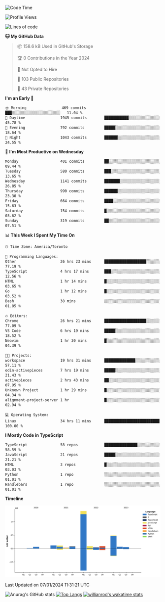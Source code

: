 <!--START_SECTION:waka-->
![Code Time](http://img.shields.io/badge/Code%20Time-1%2C042%20hrs%2034%20mins-blue)

![Profile Views](http://img.shields.io/badge/Profile%20Views-0-blue)

![Lines of code](https://img.shields.io/badge/From%20Hello%20World%20I%27ve%20Written-2.6%20million%20lines%20of%20code-blue)

**🐱 My GitHub Data** 

> 📦 158.6 kB Used in GitHub's Storage 
 > 
> 🏆 0 Contributions in the Year 2024
 > 
> 🚫 Not Opted to Hire
 > 
> 📜 103 Public Repositories 
 > 
> 🔑 43 Private Repositories 
 > 
**I'm an Early 🐤** 

```text
🌞 Morning                469 commits         ███░░░░░░░░░░░░░░░░░░░░░░   11.04 % 
🌆 Daytime                1945 commits        ███████████░░░░░░░░░░░░░░   45.78 % 
🌃 Evening                792 commits         █████░░░░░░░░░░░░░░░░░░░░   18.64 % 
🌙 Night                  1043 commits        ██████░░░░░░░░░░░░░░░░░░░   24.55 % 
```
📅 **I'm Most Productive on Wednesday** 

```text
Monday                   401 commits         ██░░░░░░░░░░░░░░░░░░░░░░░   09.44 % 
Tuesday                  580 commits         ███░░░░░░░░░░░░░░░░░░░░░░   13.65 % 
Wednesday                1141 commits        ███████░░░░░░░░░░░░░░░░░░   26.85 % 
Thursday                 990 commits         ██████░░░░░░░░░░░░░░░░░░░   23.30 % 
Friday                   664 commits         ████░░░░░░░░░░░░░░░░░░░░░   15.63 % 
Saturday                 154 commits         █░░░░░░░░░░░░░░░░░░░░░░░░   03.62 % 
Sunday                   319 commits         ██░░░░░░░░░░░░░░░░░░░░░░░   07.51 % 
```


📊 **This Week I Spent My Time On** 

```text
🕑︎ Time Zone: America/Toronto

💬 Programming Languages: 
Other                    26 hrs 23 mins      ███████████████████░░░░░░   77.19 % 
TypeScript               4 hrs 17 mins       ███░░░░░░░░░░░░░░░░░░░░░░   12.56 % 
HTML                     1 hr 14 mins        █░░░░░░░░░░░░░░░░░░░░░░░░   03.65 % 
Go                       1 hr 12 mins        █░░░░░░░░░░░░░░░░░░░░░░░░   03.52 % 
Bash                     38 mins             ░░░░░░░░░░░░░░░░░░░░░░░░░   01.85 % 

🔥 Editors: 
Chrome                   26 hrs 21 mins      ███████████████████░░░░░░   77.09 % 
VS Code                  6 hrs 19 mins       █████░░░░░░░░░░░░░░░░░░░░   18.52 % 
Neovim                   1 hr 30 mins        █░░░░░░░░░░░░░░░░░░░░░░░░   04.39 % 

🐱‍💻 Projects: 
workspace                19 hrs 31 mins      ██████████████░░░░░░░░░░░   57.11 % 
odin-activepieces        7 hrs 19 mins       █████░░░░░░░░░░░░░░░░░░░░   21.43 % 
activepieces             2 hrs 43 mins       ██░░░░░░░░░░░░░░░░░░░░░░░   07.95 % 
Unknown Project          1 hr 29 mins        █░░░░░░░░░░░░░░░░░░░░░░░░   04.34 % 
alignment-project-server 1 hr                █░░░░░░░░░░░░░░░░░░░░░░░░   02.94 % 

💻 Operating System: 
Linux                    34 hrs 11 mins      █████████████████████████   100.00 % 
```

**I Mostly Code in TypeScript** 

```text
TypeScript               58 repos            ███████████████░░░░░░░░░░   58.59 % 
JavaScript               21 repos            █████░░░░░░░░░░░░░░░░░░░░   21.21 % 
HTML                     3 repos             █░░░░░░░░░░░░░░░░░░░░░░░░   03.03 % 
Python                   1 repo              ░░░░░░░░░░░░░░░░░░░░░░░░░   01.01 % 
Handlebars               1 repo              ░░░░░░░░░░░░░░░░░░░░░░░░░   01.01 % 
```



**Timeline**

![Lines of Code chart](https://raw.githubusercontent.com/wise-introvert/wise-introvert/master/assets/bar_graph.png)


 Last Updated on 07/01/2024 11:31:21 UTC
<!--END_SECTION:waka-->

![Anurag's GitHub stats](https://github-readme-stats.vercel.app/api?username=wise-introvert&count_private=true&show_icons=true)
[![Top Langs](https://github-readme-stats.vercel.app/api/top-langs/?username=wise-introvert&langs_count=10)](https://github.com/anuraghazra/github-readme-stats)
[![willianrod's wakatime stats](https://github-readme-stats.vercel.app/api/wakatime?username=wiseintrovert)](https://github.com/anuraghazra/github-readme-stats)
